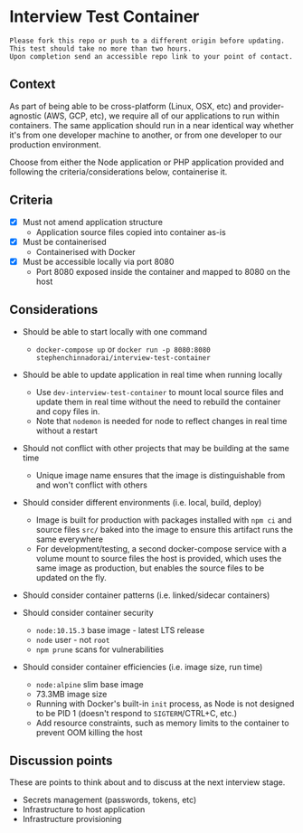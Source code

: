 # Interview Test Container

    Please fork this repo or push to a different origin before updating.
    This test should take no more than two hours.
    Upon completion send an accessible repo link to your point of contact.

## Context

As part of being able to be cross-platform (Linux, OSX, etc) and provider-agnostic (AWS, GCP, etc), 
we require all of our applications to run within containers.
The same application should run in a near identical way whether it's from one developer machine to another,
or from one developer to our production environment.

Choose from either the Node application or PHP application provided and following the criteria/considerations below, 
containerise it.

## Criteria

- [x] Must not amend application structure
    - Application source files copied into container as-is
- [x] Must be containerised
    - Containerised with Docker
- [x] Must be accessible locally via port 8080
    - Port 8080 exposed inside the container and mapped to 8080 on the host

## Considerations

* Should be able to start locally with one command
    * `docker-compose up` or `docker run -p 8080:8080 stephenchinnadorai/interview-test-container`
* Should be able to update application in real time when running locally
    * Use `dev-interview-test-container` to mount local source files and update them in real time without the need to rebuild the container and copy files in.
    * Note that `nodemon` is needed for node to reflect changes in real time without a restart
* Should not conflict with other projects that may be building at the same time
    * Unique image name ensures that the image is distinguishable from and won't conflict with others
* Should consider different environments (i.e. local, build, deploy)
    * Image is built for production with packages installed with `npm ci` and source files `src/` baked into the image to ensure this artifact runs the same everywhere
    * For development/testing, a second docker-compose service with a volume mount to source files the host is provided, which uses the same image as production, but enables the source files to be updated on the fly. 
    
* Should consider container patterns (i.e. linked/sidecar containers)
* Should consider container security
    * `node:10.15.3` base image - latest LTS release
    * `node` user - not `root`
    * `npm prune` scans for vulnerabilities
* Should consider container efficiencies (i.e. image size, run time)
    * `node:alpine` slim base image
    * 73.3MB image size
    * Running with Docker's built-in `init` process, as Node is not designed to be PID 1 (doesn't respond to `SIGTERM`/CTRL+C, etc.)
    * Add resource constraints, such as memory limits to the container to prevent OOM killing the host

## Discussion points

These are points to think about and to discuss at the next interview stage.

* Secrets management (passwords, tokens, etc)
* Infrastructure to host application
* Infrastructure provisioning
